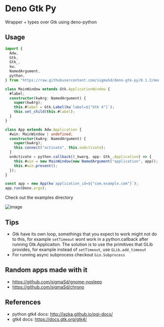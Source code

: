 # Deno Gtk Py

Wrapper + types over Gtk using deno-python

## Usage

```ts
import {
  Adw,
  Gtk,
  Gtk_,
  kw,
  NamedArgument,
  python,
} from "https://raw.githubusercontent.com/sigmaSd/deno-gtk-py/0.1.2/mod.ts";

class MainWindow extends Gtk.ApplicationWindow {
  #label;
  constructor(kwArg: NamedArgument) {
    super(kwArg);
    this.#label = Gtk.Label(kw`label=${"Gtk 4"}`);
    this.set_child(this.#label);
  }
}

class App extends Adw.Application {
  #win: MainWindow | undefined;
  constructor(kwArg: NamedArgument) {
    super(kwArg);
    this.connect("activate", this.onActivate);
  }
  onActivate = python.callback((_kwarg, app: Gtk_.Application) => {
    this.#win = new MainWindow(new NamedArgument("application", app));
    this.#win.present();
  });
}

const app = new App(kw`application_id=${"com.example.com"}`);
app.run(Deno.args);
```

Check out the examples directory

![image](https://github.com/sigmaSd/deno-gtk-py/assets/22427111/8e1a9e3b-624f-4990-8402-fdc7e87ae514)

## Tips

- Gtk have its own loop, somethings that you expect to work might not do to
  this, for example `setTimeout` wont work in a python.callback after running
  Gtk.Applicaiton. The solution is to use the primitives that GLib provides, for
  example instead of `setTimeout`, use `GLib.add_timeout`
- For running async subprocess checkout `Gio.Subprocess`

## Random apps made with it

- https://github.com/sigmaSd/gnome-nosleep
- https://github.com/sigmaSd/chrono

## References
  - python gtk4 docs: http://lazka.github.io/pgi-docs/
  - gtk4 docs: https://docs.gtk.org/gtk4/
